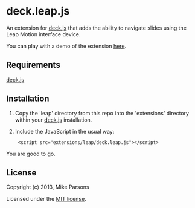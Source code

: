 deck.leap.js
============
An extension for [deck.js][] that adds the ability to navigate slides using the Leap Motion interface device.

You can play with a demo of the extension [here](http://schnipz.github.com/leap-motion-demos/deck.js/index.html).

Requirements
------------

[deck.js][]

Installation
------------

1. Copy the 'leap' directory from this repo into the 'extensions' directory within your [deck.js][] installation.
2. Include the JavaScript in the usual way:

        <script src="extensions/leap/deck.leap.js"></script>

You are good to go.

License
------------

Copyright (c) 2013, Mike Parsons

Licensed under the [MIT license][].


[deck.js]: https://github.com/imakewebthings/deck.js
[MIT license]: https://github.com/schnipz/deck.leap.js/blob/master/LICENSE.md